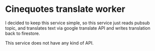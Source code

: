 # Cinequotes translate worker

I decided to keep this service simple, 
so this service just reads pubsub topic,
and translates text via google translate API and 
writes translation back to firestore.

This service does not have any kind of API.
